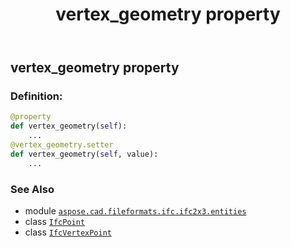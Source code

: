 ﻿---
title: vertex_geometry property
second_title: Aspose.CAD for Python via .NET API References
description: 
type: docs
weight: 60
url: /python-net/aspose.cad.fileformats.ifc.ifc2x3.entities/ifcvertexpoint/vertex_geometry/
is_root: false
---

## vertex_geometry property

### Definition:
```python
@property
def vertex_geometry(self):
    ...
@vertex_geometry.setter
def vertex_geometry(self, value):
    ...
```

### See Also
* module [`aspose.cad.fileformats.ifc.ifc2x3.entities`](../../)
* class [`IfcPoint`](/cad/python-net/aspose.cad.fileformats.ifc.ifc2x3.entities/ifcpoint)
* class [`IfcVertexPoint`](/cad/python-net/aspose.cad.fileformats.ifc.ifc2x3.entities/ifcvertexpoint)
